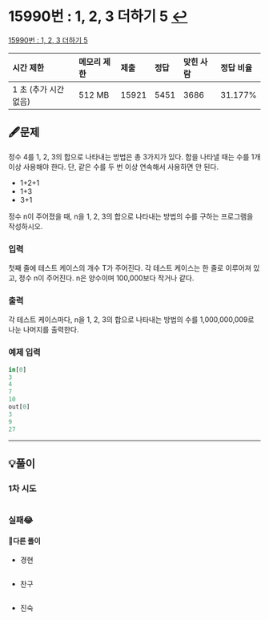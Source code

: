 # 15990번 : 1, 2, 3 더하기 5 [↩](../../acmicpc)

[15990번 : 1, 2, 3 더하기 5](https://www.acmicpc.net/problem/15990)

| 시간 제한             | 메모리 제한 | 제출  | 정답 | 맞힌 사람 | 정답 비율 |
| :-------------------- | :---------- | :---- | :--- | :-------- | :-------- |
| 1 초 (추가 시간 없음) | 512 MB      | 15921 | 5451 | 3686      | 31.177%   |

## 🖋️문제

정수 4를 1, 2, 3의 합으로 나타내는 방법은 총 3가지가 있다. 합을 나타낼 때는 수를 1개 이상 사용해야 한다. 단, 같은 수를 두 번 이상 연속해서 사용하면 안 된다.

- 1+2+1
- 1+3
- 3+1

정수 n이 주어졌을 때, n을 1, 2, 3의 합으로 나타내는 방법의 수를 구하는 프로그램을 작성하시오.

### 입력

첫째 줄에 테스트 케이스의 개수 T가 주어진다. 각 테스트 케이스는 한 줄로 이루어져 있고, 정수 n이 주어진다. n은 양수이며 100,000보다 작거나 같다.

### 출력

각 테스트 케이스마다, n을 1, 2, 3의 합으로 나타내는 방법의 수를 1,000,000,009로 나눈 나머지를 출력한다.

### 예제 입력

```python
in[0]
3
4
7
10
out[0]
3
9
27
```

---

## 💡풀이
### 1차 시도

```python

```
### 실패😂

#### 🤝다른 풀이

* 경현

```java

```

* 찬구

```java

```

* 진숙

```java

```

